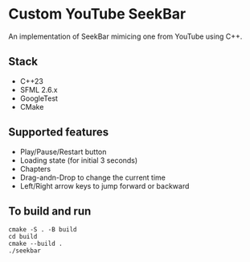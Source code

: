 # Custom YouTube SeekBar

An implementation of SeekBar mimicing one from YouTube using C++.
## Stack

* C++23
* SFML 2.6.x
* GoogleTest
* CMake
  
## Supported features

* Play/Pause/Restart button
* Loading state (for initial 3 seconds)
* Chapters
* Drag-andn-Drop to change the current time
* Left/Right arrow keys to jump forward or backward
  
## To build and run

```shell
cmake -S . -B build
cd build
cmake --build .
./seekbar
```
